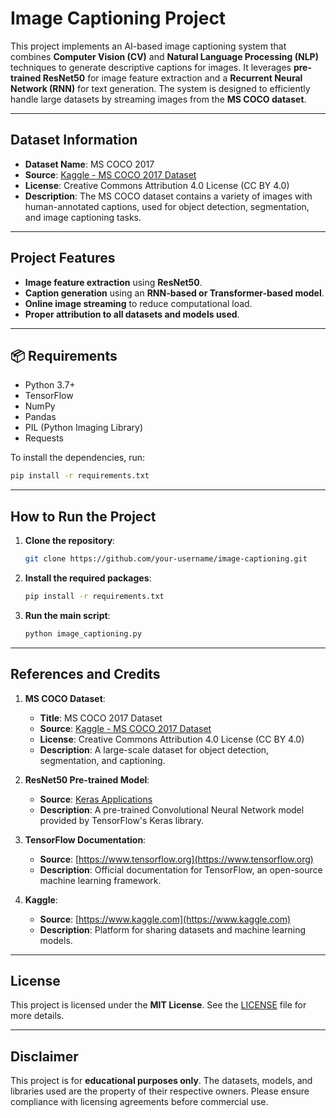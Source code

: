 # Image Captioning Project

This project implements an AI-based image captioning system that combines **Computer Vision (CV)** and **Natural Language Processing (NLP)** techniques to generate descriptive captions for images. It leverages **pre-trained ResNet50** for image feature extraction and a **Recurrent Neural Network (RNN)** for text generation. The system is designed to efficiently handle large datasets by streaming images from the **MS COCO dataset**.

---

## Dataset Information

- **Dataset Name**: MS COCO 2017
- **Source**: [Kaggle - MS COCO 2017 Dataset](https://www.kaggle.com/datasets/sabahesaraki/2017-2017)
- **License**: Creative Commons Attribution 4.0 License (CC BY 4.0)
- **Description**: The MS COCO dataset contains a variety of images with human-annotated captions, used for object detection, segmentation, and image captioning tasks.

---

## Project Features

- **Image feature extraction** using **ResNet50**.
- **Caption generation** using an **RNN-based or Transformer-based model**.
- **Online image streaming** to reduce computational load.
- **Proper attribution to all datasets and models used**.

---

## 📦 Requirements

- Python 3.7+
- TensorFlow
- NumPy
- Pandas
- PIL (Python Imaging Library)
- Requests

To install the dependencies, run:
```bash
pip install -r requirements.txt
```

---

##  How to Run the Project

1. **Clone the repository**:
   ```bash
   git clone https://github.com/your-username/image-captioning.git
   ```

2. **Install the required packages**:
   ```bash
   pip install -r requirements.txt
   ```

3. **Run the main script**:
   ```bash
   python image_captioning.py
   ```

---

##  References and Credits

1. **MS COCO Dataset**:
   - **Title**: MS COCO 2017 Dataset
   - **Source**: [Kaggle - MS COCO 2017 Dataset](https://www.kaggle.com/datasets/sabahesaraki/2017-2017)
   - **License**: Creative Commons Attribution 4.0 License (CC BY 4.0)
   - **Description**: A large-scale dataset for object detection, segmentation, and captioning.

2. **ResNet50 Pre-trained Model**:
   - **Source**: [Keras Applications](https://keras.io/api/applications/resnet/)
   - **Description**: A pre-trained Convolutional Neural Network model provided by TensorFlow's Keras library.

3. **TensorFlow Documentation**:
   - **Source**: [https://www.tensorflow.org](https://www.tensorflow.org)
   - **Description**: Official documentation for TensorFlow, an open-source machine learning framework.

4. **Kaggle**:
   - **Source**: [https://www.kaggle.com](https://www.kaggle.com)
   - **Description**: Platform for sharing datasets and machine learning models.

---

## License

This project is licensed under the **MIT License**. See the [LICENSE](LICENSE) file for more details.

---

##  Disclaimer

This project is for **educational purposes only**. The datasets, models, and libraries used are the property of their respective owners. Please ensure compliance with licensing agreements before commercial use.

